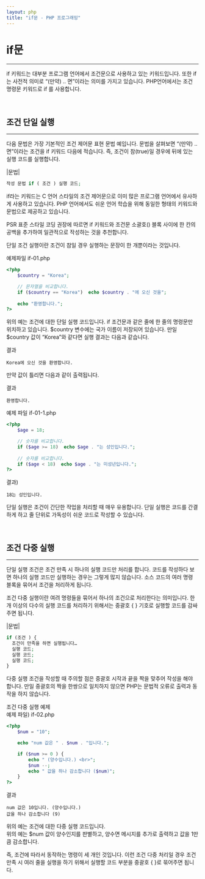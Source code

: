 ```yaml
---
layout: php
title: "if문 - PHP 프로그래밍"
---
```


# if문
---
if 키워드는 대부분 프로그램 언어에서 조건문으로 사용하고 있는 키워드입니다. 
또한 if는 사전적 의미로 “(만약) .. 면”이라는 의미를 가지고 있습니다. PHP언어에서는 조건 명령문 키워드로 if 를 사용합니다.  

<br>

## 조건 단일 실행 
---
다음 문법은 가장 기본적인 조건 제어문 표현 문법 예입니다. 
문법을 살펴보면 “(만약) .. 면”이라는 조건을 if 키워드 다음에 적습니다. 
즉, 조건이 참(true)일 경우에 뒤에 있는 실행 코드를 실행합니다.  

|문법|
```php
작성 문법 if ( 조건 ) 실행 코드;
```

if라는 키워드는 C 언어 스타일의 조건 제어문으로 이미 많은 프로그램 언어에서 유사하게 사용하고 있습니다. 
PHP 언어에서도 쉬운 언어 학습을 위해 동일한 형태의 키워드와 문법으로 제공하고 있습니다.  

PSR 표준 스타일 코딩 권장에 따르면 if 키워드와 조건문 소괄호() 블록 사이에 한 칸의 공백을 추가하여 일관적으로 작성하는 것을 추천합니다.  

단일 조건 실행이란 조건이 참일 경우 실행하는 문장이 한 개뿐이라는 것입니다.  

예제파일 if-01.php
```php
<?php
	$country = "Korea";

	// 문자열을 비교합니다.
	if ($country == "Korea")  echo $country . "에 오신 것을";
	
	echo "환영합니다.";
?>
```

위의 예는 조건에 대한 단일 실행 코드입니다. 
if 조건문과 같은 줄에 한 줄의 명령문만 위치하고 있습니다. $country 변수에는 국가 이름이 저장되어 있습니다. 
만일 $country 값이 “Korea”와 같다면 실행 결과는 다음과 같습니다.  

결과
```console
Korea에 오신 것을 환영합니다.
```

만약 값이 틀리면 다음과 같이 출력됩니다.   

결과
```
환영합니다.
```

예제 파일 if-01-1.php
```php
<?php
	$age = 18;

	// 숫자를 비교합니다.
	if ($age >= 18)  echo $age . "는 성인입니다.";
	
	// 숫자를 비교합니다.
	if ($age < 18)  echo $age . "는 미성년입니다.";
?>
```

결과)
```
18는 성인입니다.
```

단일 실행은 조건이 간단한 작업을 처리할 때 매우 유용합니다. 
단일 실행은 코드를 간결하게 하고 줄 단위로 가독성이 쉬운 코드로 작성할 수 있습니다.  

<br>

## 조건 다중 실행
---
단일 실행 조건은 조건 만족 시 하나의 실행 코드만 처리를 합니다. 
코드를 작성하다 보면 하나의 실행 코드만 실행하는 경우는 그렇게 많지 않습니다. 
소스 코드의 여러 명령 블록을 묶어서 조건을 처리하게 됩니다.  

조건 다중 실행이란 여려 명령들을 묶어서 하나의 조건으로 처리한다는 의미입니다. 
한 개 이상의 다수의 실행 코드를 처리하기 위해서는 중괄호 { } 기호로 실행할 코드를 감싸주면 됩니다.  

|문법|
```php
if (조건 ) {
  조건이 만족을 하면 실행됩니다…
  실행 코드;
  실행 코드;
  실행 코드;
}
```

다중 실행 조건을 작성할 때 주의할 점은 중괄호 시작과 끝을 짝을 맞추어 작성을 해야 합니다. 
만일 중괄호의 짝을 한쌍으로 일치하지 않으면 PHP는 문법적 오류로 출력과 동작을 하지 않습니다.  

조건 다중 실행 예제  
예제 파일) if-02.php
```php
<?php
	$num = "10";

	echo "num 값은 " . $num . "입니다.";

	if ($num >= 0 ) {
		echo " (양수입니다.) <br>";
  		$num --;
  		echo " 값을 하나 감소합니다 ($num)";
	}
?>
```

결과
```
num 값은 10입니다. (양수입니다.)
값을 하나 감소합니다 (9)
```

위의 예는 조건에 대한 다중 실행 코드입니다.  
위의 예는 $num 값이 양수인지를 판별하고, 양수면 메시지를 추가로 출력하고 값을 1만큼 감소합니다.  

즉, 조건에 따라서 동작하는 명령이 세 개인 것입니다. 
이런 조건 다중 처리일 경우 조건 만족 시 여러 줄을 실행을 하기 위해서 실행할 코드 부분을 중괄호 { }로 묶어주면 됩니다.   

<br><br>